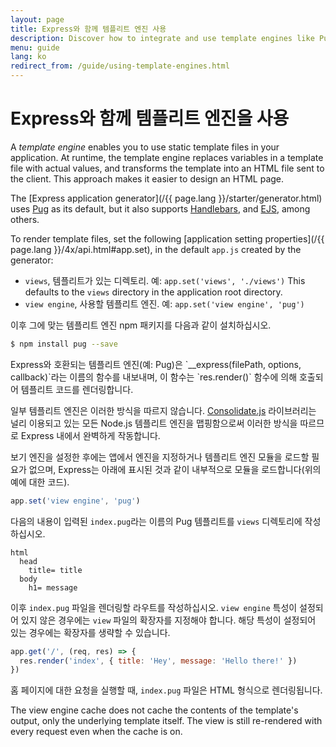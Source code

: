 ```yaml
---
layout: page
title: Express와 함께 템플리트 엔진 사용
description: Discover how to integrate and use template engines like Pug, Handlebars, and EJS with Express.js to render dynamic HTML pages efficiently.
menu: guide
lang: ko
redirect_from: /guide/using-template-engines.html
---
```


# Express와 함께 템플리트 엔진을 사용

A _template engine_ enables you to use static template files in your application. At runtime, the template engine replaces
variables in a template file with actual values, and transforms the template into an HTML file sent to the client.
This approach makes it easier to design an HTML page.

The [Express application generator](/{{ page.lang }}/starter/generator.html) uses [Pug](https://pugjs.org/api/getting-started.html) as its default, but it also supports [Handlebars](https://www.npmjs.com/package/handlebars), and [EJS](https://www.npmjs.com/package/ejs), among others.

To render template files, set the following [application setting properties](/{{ page.lang }}/4x/api.html#app.set), in the default `app.js` created by the generator:

- `views`, 템플리트가 있는 디렉토리. 예: `app.set('views', './views')`
  This defaults to the `views` directory in the application root directory.
- `view engine`, 사용할 템플리트 엔진. 예: `app.set('view engine', 'pug')`

이후 그에 맞는 템플리트 엔진 npm 패키지를 다음과 같이 설치하십시오.

```bash
$ npm install pug --save
```

<div class="doc-box doc-notice" markdown="1">
Express와 호환되는 템플리트 엔진(예: Pug)은 `__express(filePath, options, callback)`라는 이름의 함수를 내보내며, 이 함수는 `res.render()` 함수에 의해 호출되어 템플리트 코드를 렌더링합니다.

일부 템플리트 엔진은 이러한 방식을 따르지 않습니다. [Consolidate.js](https://www.npmjs.org/package/consolidate) 라이브러리는 널리 이용되고 있는 모든 Node.js 템플리트 엔진을 맵핑함으로써 이러한 방식을 따르므로 Express 내에서 완벽하게 작동합니다.

</div>

보기 엔진을 설정한 후에는 앱에서 엔진을 지정하거나 템플리트 엔진 모듈을 로드할 필요가 없으며, Express는 아래에 표시된 것과 같이 내부적으로 모듈을 로드합니다(위의 예에 대한 코드).

```js
app.set('view engine', 'pug')
```

다음의 내용이 입력된 `index.pug`라는 이름의 Pug 템플리트를 `views` 디렉토리에 작성하십시오.

```pug
html
  head
    title= title
  body
    h1= message
```

이후 `index.pug` 파일을 렌더링할 라우트를 작성하십시오. `view engine` 특성이 설정되어 있지 않은 경우에는 `view` 파일의 확장자를 지정해야 합니다. 해당 특성이 설정되어 있는 경우에는 확장자를 생략할 수 있습니다.

```js
app.get('/', (req, res) => {
  res.render('index', { title: 'Hey', message: 'Hello there!' })
})
```

홈 페이지에 대한 요청을 실행할 때, `index.pug` 파일은 HTML 형식으로 렌더링됩니다.

The view engine cache does not cache the contents of the template's output, only the underlying template itself. The view is still re-rendered with every request even when the cache is on.
